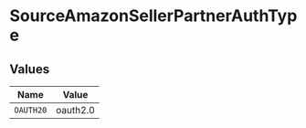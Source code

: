 # SourceAmazonSellerPartnerAuthType


## Values

| Name      | Value     |
| --------- | --------- |
| `OAUTH20` | oauth2.0  |